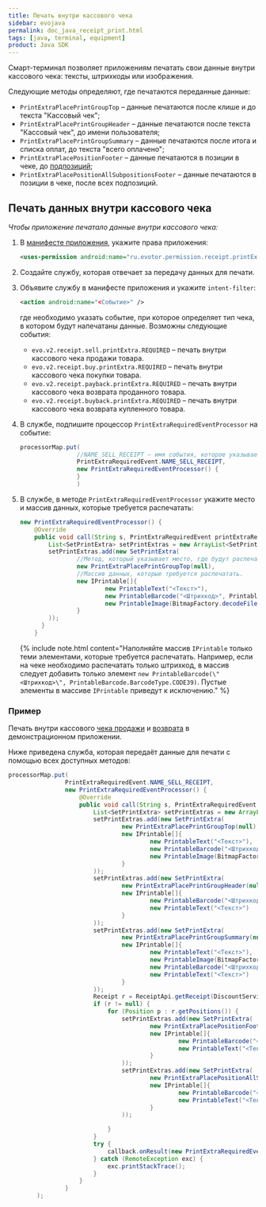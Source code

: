 ```yaml
---
title: Печать внутри кассового чека
sidebar: evojava
permalink: doc_java_receipt_print.html
tags: [java, terminal, equipment]
product: Java SDK
---
```


Смарт-терминал позволяет приложениям печатать свои данные внутри кассового чека: тексты, штрихкоды или изображения.

Следующие методы определяют, где печатаются переданные данные:

* `PrintExtraPlacePrintGroupTop` – данные печатаются после клише и до текста "Кассовый чек";
* `PrintExtraPlacePrintGroupHeader` – данные печатаются после текста "Кассовый чек", до имени пользователя;
* `PrintExtraPlacePrintGroupSummary` – данные печатаются после итога и списка оплат, до текста "всего оплачено";
* `PrintExtraPlacePositionFooter` – данные печатаются в позиции в чеке, до [подпозиций](./doc_java_receipt_interactions.html#Position);
* `PrintExtraPlacePositionAllSubpositionsFooter` – данные печатаются в позиции в чеке, после всех подпозиций.

## Печать данных внутри кассового чека

*Чтобы приложение печатало данные внутри кассового чека:*

1. В [манифесте приложения](./doc_java_app_manifest.html), укажите права приложения:

   ```xml
   <uses-permission android:name="ru.evotor.permission.receipt.printExtra.SET" />
   ```

2. Создайте службу, которая отвечает за передачу данных для печати.
3. Объявите службу в манифесте приложения и укажите `intent-filter`:

   ```xml
   <action android:name="<Событие>" />
   ```

   где необходимо указать событие, при которое определяет тип чека, в котором будут напечатаны данные. Возможны следующие события:
   * `evo.v2.receipt.sell.printExtra.REQUIRED` – печать внутри кассового чека продажи товара.
   * `evo.v2.receipt.buy.printExtra.REQUIRED`  – печать внутри кассового чека покупки товара.
   * `evo.v2.receipt.payback.printExtra.REQUIRED` – печать внутри кассового чека возврата проданного товара.
   * `evo.v2.receipt.buyback.printExtra.REQUIRED` – печать внутри кассового чека возврата купленного товара.

4. В службе, подпишите процессор `PrintExtraRequiredEventProcessor` на событие:

   ```java
   processorMap.put(
                   //NAME_SELL_RECEIPT – имя события, которое указывает тип чека, где будут напечатаны данные.
                   PrintExtraRequiredEvent.NAME_SELL_RECEIPT,
                   new PrintExtraRequiredEventProcessor() {
                   }
                   )
   ```

5. В службе, в методе `PrintExtraRequiredEventProcessor` укажите место и массив данных, которые требуется распечатать:

   ```java
   new PrintExtraRequiredEventProcessor() {
       @Override
       public void call(String s, PrintExtraRequiredEvent printExtraRequiredEvent, Callback callback) {
           List<SetPrintExtra> setPrintExtras = new ArrayList<SetPrintExtra>();
           setPrintExtras.add(new SetPrintExtra(
                   //Метод, который указывает место, где будут распечатаны данные.
                   new PrintExtraPlacePrintGroupTop(null),
                   //Массив данных, которые требуется распечатать.
                   new IPrintable[]{
                           new PrintableText("<Текст>"),
                           new PrintableBarcode("<Штрихкод>", PrintableBarcode.BarcodeType.CODE39),
                           new PrintableImage(BitmapFactory.decodeFile("<путь к файлу изображения>"))
                   }
           ));
         }
       }
   ```

   {% include note.html content="Наполняйте массив `IPrintable` только теми элементами, которые требуется распечатать. Например, если на чеке необходимо распечатать только штрихкод, в массив следует добавить только элемент `new PrintableBarcode(\"<Штрихкод>\", PrintableBarcode.BarcodeType.CODE39)`. Пустые элементы в массиве `IPrintable` приведут к исключению." %}

### Пример

Печать внутри кассового [чека продажи](https://github.com/evotor/evotor-api-example/blob/master/app/src/main/java/ru/qualitylab/evotor/evotortest6/MyPrintService.java) и [возврата](https://github.com/evotor/evotor-api-example/blob/master/app/src/main/java/ru/qualitylab/evotor/evotortest6/MyPrintPaybackService.java) в демонстрационном приложении.

Ниже приведена служба, которая передаёт данные для печати с помощью всех доступных методов:

```java
processorMap.put(
                PrintExtraRequiredEvent.NAME_SELL_RECEIPT,
                new PrintExtraRequiredEventProcessor() {
                    @Override
                    public void call(String s, PrintExtraRequiredEvent printExtraRequiredEvent, Callback callback) {
                        List<SetPrintExtra> setPrintExtras = new ArrayList<SetPrintExtra>();
                        setPrintExtras.add(new SetPrintExtra(
                                new PrintExtraPlacePrintGroupTop(null),
                                new IPrintable[]{
                                        new PrintableText("<Текст>"),
                                        new PrintableBarcode("<Штрихкод>", PrintableBarcode.BarcodeType.CODE39),
                                        new PrintableImage(BitmapFactory.decodeFile("<путь к файлу изображения>"))
                                }
                        ));
                        setPrintExtras.add(new SetPrintExtra(
                                new PrintExtraPlacePrintGroupHeader(null),
                                new IPrintable[]{
                                        new PrintableBarcode("<Штрихкод>", PrintableBarcode.BarcodeType.CODE39),
                                        new PrintableText("<Текст>")
                                }
                        ));
                        setPrintExtras.add(new SetPrintExtra(
                                new PrintExtraPlacePrintGroupSummary(null),
                                new IPrintable[]{
                                        new PrintableText("<Текст>"),
                                        new PrintableImage(BitmapFactory.decodeFile("<путь к файлу изображения>")),
                                        new PrintableBarcode("<Штрихкод>", PrintableBarcode.BarcodeType.CODE39),
                                        new PrintableText("<Текст>")
                                }
                        ));
                        Receipt r = ReceiptApi.getReceipt(DiscountService.this, Receipt.Type.SELL);
                        if (r != null) {
                            for (Position p : r.getPositions()) {
                                setPrintExtras.add(new SetPrintExtra(
                                        new PrintExtraPlacePositionFooter(p.getUuid()),
                                        new IPrintable[]{
                                                new PrintableBarcode("<Штрихкод>", PrintableBarcode.BarcodeType.CODE39),
                                                new PrintableText("<Текст>\n" + p.getUuid() + "\n<Текст>")
                                        }
                                ));
                                setPrintExtras.add(new SetPrintExtra(
                                        new PrintExtraPlacePositionAllSubpositionsFooter(p.getUuid()),
                                        new IPrintable[]{
                                                new PrintableBarcode("<Штрихкод>", PrintableBarcode.BarcodeType.CODE39),
                                                new PrintableText("<Текст>\n" + p.getUuid() + "\n<Текст>")
                                        }
                                ));

                            }
                        }
                        try {
                            callback.onResult(new PrintExtraRequiredEventResult(setPrintExtras).toBundle());
                        } catch (RemoteException exc) {
                            exc.printStackTrace();
                        }
                    }
                }
        );
```
